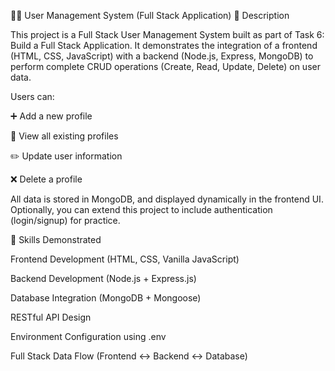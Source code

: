 🧑‍💻 User Management System (Full Stack Application)
📘 Description

This project is a Full Stack User Management System built as part of Task 6: Build a Full Stack Application.
It demonstrates the integration of a frontend (HTML, CSS, JavaScript) with a backend (Node.js, Express, MongoDB) to perform complete CRUD operations (Create, Read, Update, Delete) on user data.

Users can:

➕ Add a new profile

👀 View all existing profiles

✏️ Update user information

❌ Delete a profile

All data is stored in MongoDB, and displayed dynamically in the frontend UI.
Optionally, you can extend this project to include authentication (login/signup) for practice.

🧠 Skills Demonstrated

Frontend Development (HTML, CSS, Vanilla JavaScript)

Backend Development (Node.js + Express.js)

Database Integration (MongoDB + Mongoose)

RESTful API Design

Environment Configuration using .env

Full Stack Data Flow (Frontend ↔ Backend ↔ Database)